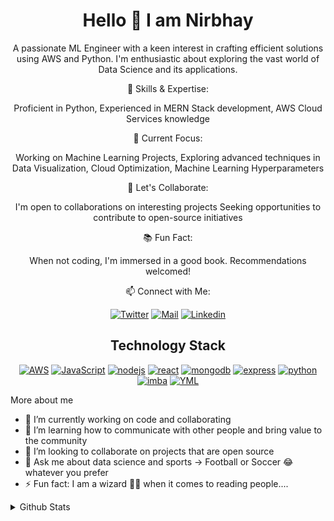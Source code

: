 <div align="center">

# Hello 👋 I am Nirbhay

A passionate ML Engineer with a keen interest in crafting efficient solutions using AWS and Python. I'm enthusiastic about exploring the vast world of Data Science and its applications.

🚀 Skills & Expertise:

Proficient in Python,
Experienced in MERN Stack development,
AWS Cloud Services knowledge

🌱 Current Focus:

Working on Machine Learning Projects,
Exploring advanced techniques in Data Visualization, Cloud Optimization, Machine Learning Hyperparameters

🤝 Let's Collaborate:

I'm open to collaborations on interesting projects
Seeking opportunities to contribute to open-source initiatives

📚 Fun Fact:

When not coding, I'm immersed in a good book. Recommendations welcomed!

📫 Connect with Me:

[![Twitter](https://img.shields.io/badge/twitter-blue?style=for-the-badge&logo=twitter&logoColor=white)](https://twitter.com/Nirbhay00704167)
[![Mail](https://img.shields.io/badge/mail-red?style=for-the-badge&logo=gmail&logoColor=white)](mailto:nirc34@gmail.com)
[![Linkedin](https://img.shields.io/badge/linkedin-blue?style=for-the-badge&logo=linkedin&logoColor=white)](https://www.linkedin.com/in/nirbhay-chaplot)

  
## Technology Stack
   

[![AWS](https://img.shields.io/badge/AWS-grey?style=for-the-badge&logo=amazon&logoColor=darkyellow)](#)
[![JavaScript](https://img.shields.io/badge/JavaScript-000000?style=for-the-badge&logo=javascript&logoColor=yellow)](#)
[![nodejs](https://img.shields.io/badge/nodejs-darkgreen?style=for-the-badge&logo=node.js&logoColor=black)](#)
[![react](https://img.shields.io/badge/react-blue?style=for-the-badge&logo=react&logoColor=black)](#)
[![mongodb](https://img.shields.io/badge/mongodb-gray?style=for-the-badge&logo=mongodb&logoColor=green)](#)
[![express](https://img.shields.io/badge/expressjs-red?style=for-the-badge&logo=express&logoColor=white)](#)
[![python](https://img.shields.io/badge/Python-yellow?style=for-the-badge&logo=python&logoColor=blue)](#)
[![imba](https://img.shields.io/badge/imba-grey?style=for-the-badge&logo=scrimba&logoColor=yellow)](#)
[![YML](https://img.shields.io/badge/YAML-000000?style=for-the-badge&logo=yaml&logoColor=red)](#)


</div> 
<div>More about me</div>

- 🔭 I’m currently working on code and collaborating
- 🌱 I’m learning how to communicate with other people and bring value to the community
- 👯 I’m looking to collaborate on projects that are open source
- 💬 Ask me about data science and sports -> Football or Soccer 😂 whatever you prefer
- ⚡ Fun fact: I am a wizard 🧙‍♂️ when it comes to reading people....

<details>
  <summary>Github Stats</summary>
  <p></p>
  
  <img width=47% height=30% src="https://github-readme-stats.vercel.app/api?username=nirbhay12345&count_private=true&theme=cobalt"/> &nbsp;&nbsp;
  <img width=47% height=75% src="https://github-readme-stats.vercel.app/api/top-langs/?username=nirbhay12345&layout=compact&theme=cobalt&hide=verilog,php,ejs,hack,jupyter%20notebook,css,html"/> 

</details>  


